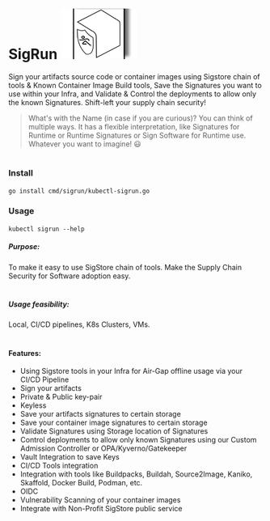 # SigRun <img src="/sigrun.png" width="150" height="100"> 
Sign your artifacts source code or container images using Sigstore chain of tools & Known Container Image Build tools, Save the Signatures you want to use within your Infra, and Validate &amp; Control the deployments to allow only the known Signatures. Shift-left your supply chain security!
> What's with the Name (in case if you are curious)?
> You can think of multiple ways. It has a flexible interpretation, like Signatures for Runtime or Runtime Signatures or Sign Software for Runtime use. Whatever you want to imagine! :smiley: 
#

### Install
```
go install cmd/sigrun/kubectl-sigrun.go
```

### Usage
```
kubectl sigrun --help
```

##### Purpose:
To make it easy to use SigStore chain of tools. Make the Supply Chain Security for Software adoption easy. 
#
##### Usage feasibility:
Local, CI/CD pipelines, K8s Clusters, VMs. 
#
#### Features:
- Using Sigstore tools in your Infra for Air-Gap offline usage via your CI/CD Pipeline
- Sign your artifacts
- Private & Public key-pair
- Keyless
- Save your artifacts signatures to certain storage
- Save your container image signatures to certain storage
- Validate Signatures using Storage location of Signatures
- Control deployments to allow only known Signatures using our Custom Admission Controller or OPA/Kyverno/Gatekeeper
- Vault Integration to save Keys
- CI/CD Tools integration
- Integration with tools like Buildpacks, Buildah, Source2Image, Kaniko, Skaffold, Docker Build, Podman, etc. 
- OIDC
- Vulnerability Scanning of your container images
- Integrate with Non-Profit SigStore public service


#

